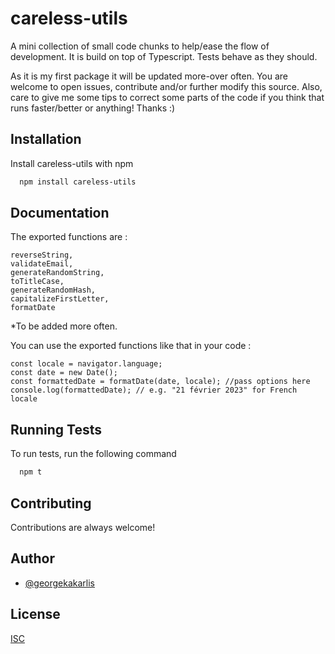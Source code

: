 
# careless-utils


A mini collection of small code chunks to help/ease the flow of development. It is build on top of Typescript. Tests behave as they should. 


As it is my first package it will be updated more-over often. 
You are welcome to open issues, contribute and/or further modify this source. 
Also, care to give me some tips to correct some parts of the code if you think that runs faster/better or anything! Thanks :)



## Installation

Install careless-utils with npm

```bash
  npm install careless-utils
```
    
## Documentation

The exported functions are : 
```
reverseString,
validateEmail,
generateRandomString,
toTitleCase,
generateRandomHash,
capitalizeFirstLetter,
formatDate
```
*To be added more often.

You can use the exported functions like that in your code : 
```
const locale = navigator.language;
const date = new Date();
const formattedDate = formatDate(date, locale); //pass options here
console.log(formattedDate); // e.g. "21 février 2023" for French locale
```


## Running Tests

To run tests, run the following command

```bash
  npm t
```


## Contributing

Contributions are always welcome!




## Author

- [@georgekakarlis](https://www.github.com/georgekakarlis)


## License

[ISC](https://en.wikipedia.org/wiki/ISC_license)

